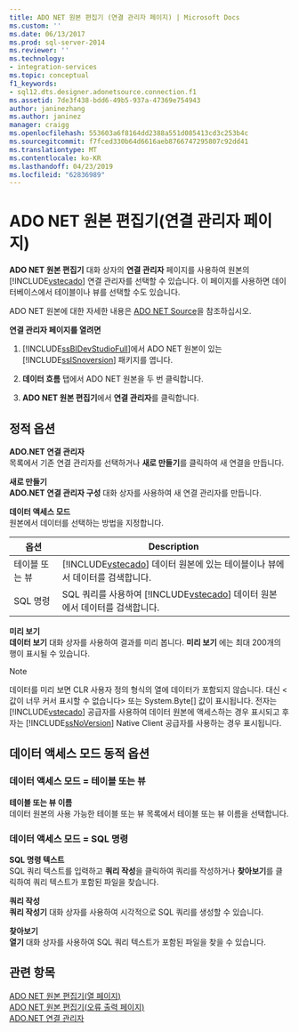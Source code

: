 ```yaml
---
title: ADO NET 원본 편집기 (연결 관리자 페이지) | Microsoft Docs
ms.custom: ''
ms.date: 06/13/2017
ms.prod: sql-server-2014
ms.reviewer: ''
ms.technology:
- integration-services
ms.topic: conceptual
f1_keywords:
- sql12.dts.designer.adonetsource.connection.f1
ms.assetid: 7de3f438-bdd6-49b5-937a-47369e754943
author: janinezhang
ms.author: janinez
manager: craigg
ms.openlocfilehash: 553603a6f8164dd2388a551d085413cd3c253b4c
ms.sourcegitcommit: f7fced330b64d6616aeb8766747295807c92dd41
ms.translationtype: MT
ms.contentlocale: ko-KR
ms.lasthandoff: 04/23/2019
ms.locfileid: "62836989"
---
```

# <a name="ado-net-source-editor-connection-manager-page"></a>ADO NET 원본 편집기(연결 관리자 페이지)
  **ADO NET 원본 편집기** 대화 상자의 **연결 관리자** 페이지를 사용하여 원본의 [!INCLUDE[vstecado](../includes/vstecado-md.md)] 연결 관리자를 선택할 수 있습니다. 이 페이지를 사용하면 데이터베이스에서 테이블이나 뷰를 선택할 수도 있습니다.  
  
 ADO NET 원본에 대한 자세한 내용은 [ADO NET Source](data-flow/ado-net-source.md)을 참조하십시오.  
  
 **연결 관리자 페이지를 열려면**  
  
1.  [!INCLUDE[ssBIDevStudioFull](../includes/ssbidevstudiofull-md.md)]에서 ADO NET 원본이 있는 [!INCLUDE[ssISnoversion](../includes/ssisnoversion-md.md)] 패키지를 엽니다.  
  
2.  **데이터 흐름** 탭에서 ADO NET 원본을 두 번 클릭합니다.  
  
3.  **ADO NET 원본 편집기**에서 **연결 관리자**를 클릭합니다.  
  
## <a name="static-options"></a>정적 옵션  
 **ADO.NET 연결 관리자**  
 목록에서 기존 연결 관리자를 선택하거나 **새로 만들기**를 클릭하여 새 연결을 만듭니다.  
  
 **새로 만들기**  
 **ADO.NET 연결 관리자 구성** 대화 상자를 사용하여 새 연결 관리자를 만듭니다.  
  
 **데이터 액세스 모드**  
 원본에서 데이터를 선택하는 방법을 지정합니다.  
  
|옵션|Description|  
|------------|-----------------|  
|테이블 또는 뷰|[!INCLUDE[vstecado](../includes/vstecado-md.md)] 데이터 원본에 있는 테이블이나 뷰에서 데이터를 검색합니다.|  
|SQL 명령|SQL 쿼리를 사용하여 [!INCLUDE[vstecado](../includes/vstecado-md.md)] 데이터 원본에서 데이터를 검색합니다.|  
  
 **미리 보기**  
 **데이터 보기** 대화 상자를 사용하여 결과를 미리 봅니다. **미리 보기** 에는 최대 200개의 행이 표시될 수 있습니다.  
  
> [!NOTE]  
>  데이터를 미리 보면 CLR 사용자 정의 형식의 열에 데이터가 포함되지 않습니다. 대신 \<값이 너무 커서 표시할 수 없습니다> 또는 System.Byte[] 값이 표시됩니다. 전자는 [!INCLUDE[vstecado](../includes/vstecado-md.md)] 공급자를 사용하여 데이터 원본에 액세스하는 경우 표시되고 후자는 [!INCLUDE[ssNoVersion](../includes/ssnoversion-md.md)] Native Client 공급자를 사용하는 경우 표시됩니다.  
  
## <a name="data-access-mode-dynamic-options"></a>데이터 액세스 모드 동적 옵션  
  
### <a name="data-access-mode--table-or-view"></a>데이터 액세스 모드 = 테이블 또는 뷰  
 **테이블 또는 뷰 이름**  
 데이터 원본의 사용 가능한 테이블 또는 뷰 목록에서 테이블 또는 뷰 이름을 선택합니다.  
  
### <a name="data-access-mode--sql-command"></a>데이터 액세스 모드 = SQL 명령  
 **SQL 명령 텍스트**  
 SQL 쿼리 텍스트를 입력하고 **쿼리 작성**을 클릭하여 쿼리를 작성하거나 **찾아보기**를 클릭하여 쿼리 텍스트가 포함된 파일을 찾습니다.  
  
 **쿼리 작성**  
 **쿼리 작성기** 대화 상자를 사용하여 시각적으로 SQL 쿼리를 생성할 수 있습니다.  
  
 **찾아보기**  
 **열기** 대화 상자를 사용하여 SQL 쿼리 텍스트가 포함된 파일을 찾을 수 있습니다.  
  
## <a name="see-also"></a>관련 항목  
 [ADO NET 원본 편집기&#40;열 페이지&#41;](../../2014/integration-services/ado-net-source-editor-columns-page.md)   
 [ADO NET 원본 편집기&#40;오류 출력 페이지&#41;](../../2014/integration-services/ado-net-source-editor-error-output-page.md)   
 [ADO.NET 연결 관리자](connection-manager/ado-net-connection-manager.md)  
  
  
